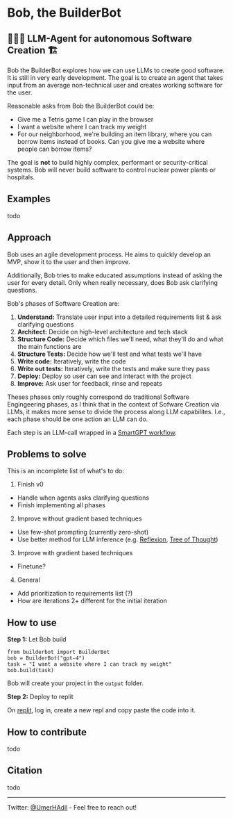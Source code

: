 # Bob, the BuilderBot
## 👷🏼‍♂️ LLM-Agent for autonomous Software Creation 🏗️

Bob the BuilderBot explores how we can use LLMs to create good software. It is still in very early development.
The goal is to create an agent that takes input from an average non-technical user and creates working software for the user.

Reasonable asks from Bob the BuilderBot could be:
- Give me a Tetris game I can play in the browser
- I want a website where I can track my weight
- For our neighborhood, we're building an item library, where you can borrow items instead of books. Can you give me a website where people can borrow items?

The goal is **not** to build highly complex, performant or security-critical systems.
Bob will never build software to control nuclear power plants or hospitals.

## Examples
todo

## Approach

Bob uses an agile development process. He aims to quickly develop an MVP, show it to the user and then improve.

Additionally, Bob tries to make educated assumptions instead of asking the user for every detail. Only when really necessary, does Bob ask clarifying questions.

Bob's phases of Software Creation are:
1. **Understand:** Translate user input into a detailed requirements list & ask clarifying questions
2. **Architect:** Decide on high-level architecture and tech stack
3. **Structure Code:** Decide which files we'll need, what they'll do and what the main functions are
4. **Structure Tests:** Decide how we'll test and what tests we'll have
5. **Write code:** Iteratively, write the code
6. **Write out tests:** Iteratively, write the tests and make sure they pass
7. **Deploy:** Deploy so user can see and interact with the project
8. **Improve:** Ask user for feedback, rinse and repeats

Theses phases only roughly correspond do traditional Software Engingeering phases, as I think that in the context of Sofware Creation via LLMs, it makes more sense to divide the process along LLM capabilites. I.e., each phase should be one action an LLM can do.

Each step is an LLM-call wrapped in a [SmartGPT workflow](https://youtu.be/wVzuvf9D9BU).

## Problems to solve
This is an incomplete list of what's to do:

1. Finish v0
- Handle when agents asks clarifying questions 
- Finish implementing all phases

2. Improve without gradient based techniques
- Use few-shot prompting (currently zero-shot)
- Use better method for LLM inference (e.g. [Reflexion](https://arxiv.org/abs/2303.11366), [Tree of Thought](https://arxiv.org/abs/2305.10601))

3. Improve with gradient based techniques
- Finetune?

4. General
- Add prioritization to requirements list (?)
- How are iterations 2+ different for the initial iteration


## How to use

**Step 1:** Let Bob build
```
from builderbot import BuilderBot
bob = BuilderBot("gpt-4")
task = "I want a website where I can track my weight"
bob.build(task)
```
Bob will create your project in the `output` folder.

**Step 2:** Deploy to replit

On [replit](replit.com/), log in, create a new repl and copy paste the code into it.
## How to contribute
todo


## Citation
todo

---
Twitter: [@UmerHAdil](https://twitter.com/UmerHAdil) - Feel free to reach out!
